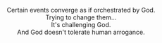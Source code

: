 
<div align = "center"><p>Certain events converge as if orchestrated by God.</br>Trying to change them...</br>It's challenging God.</br>And God doesn't tolerate human arrogance.</p></div>
